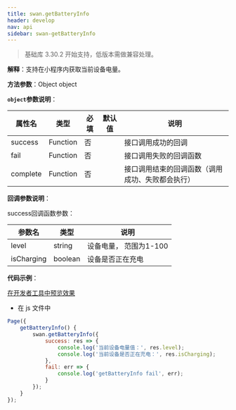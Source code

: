 ```yaml
---
title: swan.getBatteryInfo
header: develop
nav: api
sidebar: swan-getBatteryInfo
---
```



> 基础库 3.30.2 开始支持，低版本需做兼容处理。

**解释**：支持在小程序内获取当前设备电量。

**方法参数**：Object object

**`object`参数说明**：

|属性名 |类型  |必填 | 默认值 |说明|
|---- | ---- | ---- | ----|----|
|success |Function  |  否 | | 接口调用成功的回调|
|fail   | Function |   否  | |接口调用失败的回调函数|
|complete  |  Function |   否 | | 接口调用结束的回调函数（调用成功、失败都会执行）|

**回调参数说明**：

success回调函数参数：

|参数名 |类型  |说明|
|---- | ---- | ---- |
|level |string | 设备电量， 范围为1-100|
|isCharging  | boolean | 设备是否正在充电|

**代码示例**：

<a href="swanide://fragment/3d96361544920be300bde9b3e9742fc21569483132498" title="在开发者工具中预览效果" target="_self">在开发者工具中预览效果</a>

* 在 js 文件中

```js
Page({
    getBatteryInfo() {
        swan.getBatteryInfo({
            success: res => {
                console.log('当前设备电量值：', res.level);
                console.log('当前设备是否正在充电：', res.isCharging);
            },
            fail: err => {
                console.log('getBatteryInfo fail', err);
            }
        });
    }
});
```


